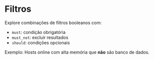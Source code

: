 # Filtros

Explore combinações de filtros booleanos com:

- `must`: condição obrigatória
- `must_not`: excluir resultados
- `should`: condições opcionais

Exemplo: Hosts online com alta memória que **não** são banco de dados.
